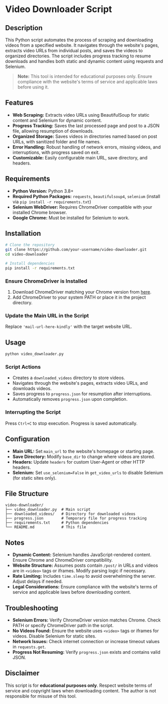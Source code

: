 # Video Downloader Script

## Description
This Python script automates the process of scraping and downloading videos from a specified website. It navigates through the website's pages, extracts video URLs from individual posts, and saves the videos to organized directories. The script includes progress tracking to resume downloads and handles both static and dynamic content using requests and Selenium.

> **Note:** This tool is intended for educational purposes only. Ensure compliance with the website's terms of service and applicable laws before using it.

## Features
- **Web Scraping:** Extracts video URLs using BeautifulSoup for static content and Selenium for dynamic content.
- **Progress Tracking:** Saves the last processed page and post to a JSON file, allowing resumption of downloads.
- **Organized Storage:** Saves videos in directories named based on post URLs, with sanitized folder and file names.
- **Error Handling:** Robust handling of network errors, missing videos, and interruptions, with progress saved on exit.
- **Customizable:** Easily configurable main URL, save directory, and headers.

## Requirements
- **Python Version:** Python 3.8+
- **Required Python Packages:** `requests`, `beautifulsoup4`, `selenium` (install via `pip install -r requirements.txt`)
- **Selenium WebDriver:** Requires ChromeDriver compatible with your installed Chrome browser.
- **Google Chrome:** Must be installed for Selenium to work.

## Installation
```sh
# Clone the repository
git clone https://github.com/your-username/video-downloader.git
cd video-downloader

# Install dependencies
pip install -r requirements.txt
```

### Ensure ChromeDriver is Installed
1. Download ChromeDriver matching your Chrome version from [here](https://chromedriver.chromium.org/downloads).
2. Add ChromeDriver to your system PATH or place it in the project directory.

### Update the Main URL in the Script
Replace `'mail-url-here-kindly'` with the target website URL.

## Usage
```sh
python video_downloader.py
```

### Script Actions
- Creates a `downloaded_videos` directory to store videos.
- Navigates through the website's pages, extracts video URLs, and downloads videos.
- Saves progress to `progress.json` for resumption after interruptions.
- Automatically removes `progress.json` upon completion.

### Interrupting the Script
Press `Ctrl+C` to stop execution. Progress is saved automatically.

## Configuration
- **Main URL:** Set `main_url` to the website's homepage or starting page.
- **Save Directory:** Modify `base_dir` to change where videos are stored.
- **Headers:** Update `headers` for custom User-Agent or other HTTP headers.
- **Selenium:** Set `use_selenium=False` in `get_video_urls` to disable Selenium (for static sites only).

## File Structure
```
video-downloader/
├── video_downloader.py  # Main script
├── downloaded_videos/   # Directory for downloaded videos
├── progress.json        # Temporary file for progress tracking
├── requirements.txt     # Python dependencies
└── README.md            # This file
```

## Notes
- **Dynamic Content:** Selenium handles JavaScript-rendered content. Ensure Chrome and ChromeDriver compatibility.
- **Website Structure:** Assumes posts contain `/post/` in URLs and videos are in `<video>` tags or iframes. Modify parsing logic if necessary.
- **Rate Limiting:** Includes `time.sleep` to avoid overwhelming the server. Adjust delays if needed.
- **Legal Considerations:** Ensure compliance with the website's terms of service and applicable laws before downloading content.

## Troubleshooting
- **Selenium Errors:** Verify ChromeDriver version matches Chrome. Check PATH or specify ChromeDriver path in the script.
- **No Videos Found:** Ensure the website uses `<video>` tags or iframes for videos. Disable Selenium for static sites.
- **Network Issues:** Check internet connection or increase timeout values in `requests.get`.
- **Progress Not Resuming:** Verify `progress.json` exists and contains valid JSON.


## Disclaimer
This script is for **educational purposes only**. Respect website terms of service and copyright laws when downloading content. The author is not responsible for misuse of this tool.

